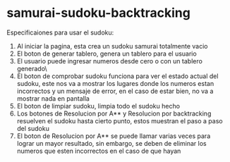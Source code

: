 # samurai-sudoku-backtracking

Especificaiones para usar el sudoku:

1. Al iniciar la pagina, esta crea un sudoku samurai totalmente vacio
2. El boton de generar tablero, genera un tablero para el usuario
3. El usuario puede ingresar numeros desde cero o con un tablero generado\
4. El boton de comprobar sudoku funciona para ver el estado actual del sudoku, este nos va a mostrar los lugares donde los numeros estan incorrectos y un mensaje de error, 
en el caso de estar bien, no va a mostrar nada en pantalla
5. El boton de limpiar sudoku, limpia todo el sudoku hecho
6. Los botones de Resolucion por A** y Resolucion por backtracking resuelven el sudoku hasta cierto punto, estos muestran el paso a paso del sudoku
7. El boton de Resolucion por A** se puede llamar varias veces para lograr un mayor resultado, sin embargo, se deben de eliminar los numeros que esten incorrectos en el caso de que
hayan